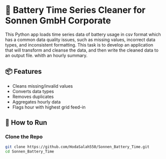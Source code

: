 # 🔋 Battery Time Series Cleaner for Sonnen GmbH Corporate
This Python app loads time series data of battery usage in csv format which has a common data quality issues,
such as missing values, incorrect data types, and inconsistent formatting. 
This task is to develop an application that will transform and cleanse the data, 
and then write the cleaned data to an output file. 
whith an hourly summary.

## 📦 Features
- Cleans missing/invalid values
- Converts data types
- Removes duplicates
- Aggregates hourly data
- Flags hour with highest grid feed-in

## 🚀 How to Run

### Clone the Repo

```bash
git clone https://github.com/HodaSalah550/Sonnen_Battery_Time.git
cd Sonnen_Battery_Time
